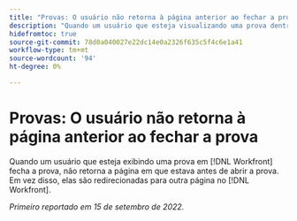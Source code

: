 ```yaml
---
title: "Provas: O usuário não retorna à página anterior ao fechar a prova"
description: "Quando um usuário que esteja visualizando uma prova dentro de [!DNL Workfront] fecha a prova, não retorna a página em que estava antes de abrir a prova. Em vez disso, elas são redirecionadas para outra página no [!DNL Workfront]. "
hidefromtoc: true
source-git-commit: 78d0a040027e22dc14e0a2326f635c5f4c6e1a41
workflow-type: tm+mt
source-wordcount: '94'
ht-degree: 0%

---
```



# Provas: O usuário não retorna à página anterior ao fechar a prova

<!--This is on the WF page as well as the WFP page-->

Quando um usuário que esteja exibindo uma prova em [!DNL Workfront] fecha a prova, não retorna a página em que estava antes de abrir a prova. Em vez disso, elas são redirecionadas para outra página no [!DNL Workfront].

_Primeiro reportado em 15 de setembro de 2022._

